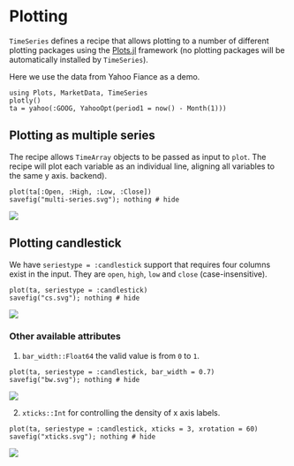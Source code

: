 # Plotting

`TimeSeries` defines a recipe that allows plotting to a number of
different plotting packages using the
[Plots.jl](https://github.com/JuliaPlots/Plots.jl) framework
(no plotting packages will be automatically installed by `TimeSeries`).

Here we use the data from Yahoo Fiance as a demo.

```@example plot
using Plots, MarketData, TimeSeries
plotly()
ta = yahoo(:GOOG, YahooOpt(period1 = now() - Month(1)))
```

## Plotting as multiple series

The recipe allows `TimeArray` objects to be passed as input to `plot`. The
recipe will plot each variable as an individual line, aligning all
variables to the same y axis.
backend).

```@example plot
plot(ta[:Open, :High, :Low, :Close])
savefig("multi-series.svg"); nothing # hide
```

![](multi-series.svg)


## Plotting candlestick

We have `seriestype = :candlestick` support that requires four columns exist in the input.
They are `open`, `high`, `low` and `close` (case-insensitive).

```@example plot
plot(ta, seriestype = :candlestick)
savefig("cs.svg"); nothing # hide
```

![](cs.svg)


### Other available attributes

1. `bar_width::Float64` the valid value is from `0` to `1`.

```@example plot
plot(ta, seriestype = :candlestick, bar_width = 0.7)
savefig("bw.svg"); nothing # hide
```

![](bw.svg)


2. `xticks::Int` for controlling the density of x axis labels.

```@example plot
plot(ta, seriestype = :candlestick, xticks = 3, xrotation = 60)
savefig("xticks.svg"); nothing # hide
```

![](xticks.svg)
